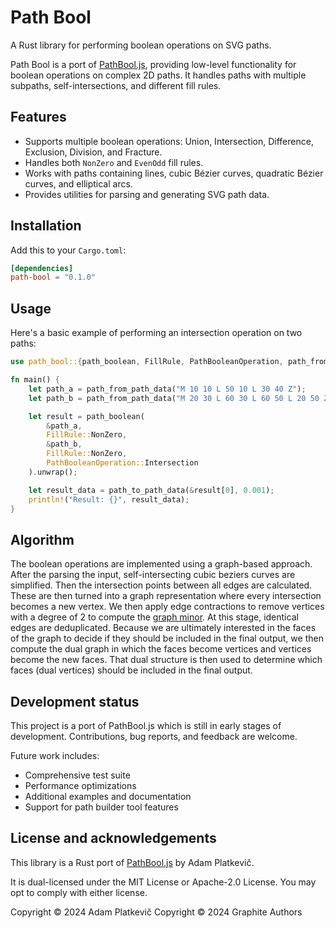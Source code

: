 # Path Bool

A Rust library for performing boolean operations on SVG paths.

Path Bool is a port of [PathBool.js](https://github.com/r-flash/PathBool.js), providing low-level functionality for boolean operations on complex 2D paths. It handles paths with multiple subpaths, self-intersections, and different fill rules.

## Features

- Supports multiple boolean operations: Union, Intersection, Difference, Exclusion, Division, and Fracture.
- Handles both `NonZero` and `EvenOdd` fill rules.
- Works with paths containing lines, cubic Bézier curves, quadratic Bézier curves, and elliptical arcs.
- Provides utilities for parsing and generating SVG path data.

## Installation

Add this to your `Cargo.toml`:

```toml
[dependencies]
path-bool = "0.1.0"
```

## Usage

Here's a basic example of performing an intersection operation on two paths:

```rust
use path_bool::{path_boolean, FillRule, PathBooleanOperation, path_from_path_data, path_to_path_data};

fn main() {
    let path_a = path_from_path_data("M 10 10 L 50 10 L 30 40 Z");
    let path_b = path_from_path_data("M 20 30 L 60 30 L 60 50 L 20 50 Z");

    let result = path_boolean(
        &path_a,
        FillRule::NonZero,
        &path_b,
        FillRule::NonZero,
        PathBooleanOperation::Intersection
    ).unwrap();

    let result_data = path_to_path_data(&result[0], 0.001);
    println!("Result: {}", result_data);
}
```

## Algorithm

The boolean operations are implemented using a graph-based approach. After the parsing the input, self-intersecting cubic beziers curves are simplified. Then the intersection points between all edges are calculated. These are then turned into a graph representation where every intersection becomes a new vertex. We then apply edge contractions to remove vertices with a degree of 2 to compute the [graph minor](https://en.wikipedia.org/wiki/Graph_minor). At this stage, identical edges are deduplicated. Because we are ultimately interested in the faces of the graph to decide if they should be included in the final output, we then compute the dual graph in which the faces become vertices and vertices become the new faces. That dual structure is then used to determine which faces (dual vertices) should be included in the final output.

## Development status

This project is a port of PathBool.js which is still in early stages of development. Contributions, bug reports, and feedback are welcome.

Future work includes:

- Comprehensive test suite
- Performance optimizations
- Additional examples and documentation
- Support for path builder tool features

## License and acknowledgements

This library is a Rust port of [PathBool.js](https://github.com/r-flash/PathBool.js) by Adam Platkevič.

It is dual-licensed under the MIT License or Apache-2.0 License. You may opt to comply with either license.

Copyright © 2024 Adam Platkevič
Copyright © 2024 Graphite Authors
